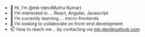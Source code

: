 - 👋 Hi, I’m @mk-tdev(Muthu Kumar)
- 👀 I’m interested in ... React, Angular, Javascript
- 🌱 I’m currently learning ... micro-frontends
- 💞️ I’m looking to collaborate on front-end development
- 📫 How to reach me ...by contacting via mk-dev@outlook.com

<!---
mk-tdev/mk-tdev is a ✨ special ✨ repository because its `README.md` (this file) appears on your GitHub profile.
You can click the Preview link to take a look at your changes.
--->
